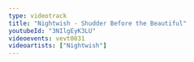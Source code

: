 ```yaml
---
type: videotrack
title: "Nightwish - Shudder Before the Beautiful"
youtubeId: "3NIlgEyK3LU"
videoevents: vevt0031
videoartists: ["Nightwish"]
---
```

